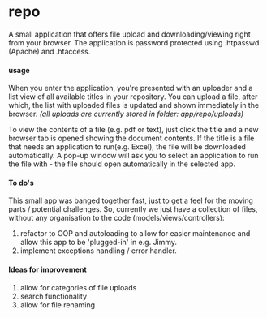 # repo
A small application that offers file upload and downloading/viewing right from your browser.
The application is password protected using .htpasswd (Apache) and .htaccess.

#### usage
When you enter the application, you're presented with an uploader and a list view of all available titles in your repository.
You can upload a file, after which, the list with uploaded files is updated and shown immediately in the browser.
_(all uploads are currently stored in folder: app/repo/uploads)_

To view the contents of a file (e.g. pdf or text), just click the title and a new browser tab is opened showing the document contents.
If the title is a file that needs an application to run(e.g. Excel), the file will be downloaded automatically.
A pop-up window will ask you to select an application to run the file with - the file should open automatically in the selected app.

#### To do's
This small app was banged together fast, just to get a feel for the moving parts / potential challenges.
So, currently we just have a collection of files, without any organisation to the code (models/views/controllers):
1. refactor to OOP and autoloading to allow for easier maintenance and allow this app to be 'plugged-in' in e.g. Jimmy.
2. implement exceptions handling / error handler.

#### Ideas for improvement
1. allow for categories of file uploads
2. search functionality
3. allow for file renaming




